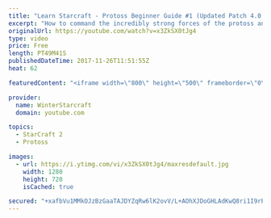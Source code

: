 ```yaml
---
title: "Learn Starcraft - Protoss Beginner Guide #1 (Updated Patch 4.0 FREE TO PLAY)"
excerpt: "How to command the incredibly strong forces of the protoss and cover weaknesses against the other inferior races. Updated for patch 4.0! This guide is not intended for COMPLETELY new players, but those who have played several games/campaign missions and grasp the very basics."
originalUrl: https://youtube.com/watch?v=x3ZkSX0tJg4
type: video
price: Free
length: PT49M41S
publishedDateTime: 2017-11-26T11:51:55Z
heat: 62

featuredContent: "<iframe width=\"800\" height=\"500\" frameborder=\"0\" src=\"https://www.youtube.com/embed/x3ZkSX0tJg4\" allow=\"accelerometer; autoplay; encrypted-media; gyroscope; picture-in-picture\" allowfullscreen></iframe>"

provider:
  name: WinterStarcraft
  domain: youtube.com

topics:
  - StarCraft 2
  - Protoss

images:
  - url: https://i.ytimg.com/vi/x3ZkSX0tJg4/maxresdefault.jpg
    width: 1280
    height: 720
    isCached: true

secured: "+xafbVu1MMkOJzBzGaaTAJDYZqRw6lK2ovV/L+AOhXJDoGHLAdKwQ8ri1I9rP+HCWakzs4+C2U/d19KtjKY1ZPAMsD1tEm5k9OL17pVbvfqlr+6cHGlqeG6hBfZJpfkqk3Rm5JGct6eMnCfnj4Tp+/PhYIcCp1EuzopcFolho2hc2NSSd637e643xuusi1jtsXYJWH01LjQcp8hWsfxWDqKvhoS9e5TgAW7/sMs6xWidbwoZw2l5P/wPVevWSvbytmeWOoCQ8bhFAVHrqeC/6byzj8GD8SsrsDmdp0HGaEOBMZm/hxUvKA4nD15lGUhzddIsWNc8MdlV4HKsqkBtytH1BRiege4d0jWMIa3R0un8iehPO+RIu4LbP/lkwt5UIIT8EeWQBtNytBIRuqutqKG6j/gF1sqzqAycarkZ4Wfdyi0mPxAgltuRg7v3UuiF;g+hFIr8VPnY25eOpoBfrXw=="
---
```


